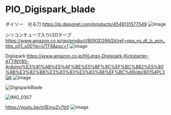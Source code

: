 # PIO_Digispark_blade

ダイソー　光る刀
https://jp.daisonet.com/products/4549131577549
![image](https://user-images.githubusercontent.com/1894619/130328299-a8fbd3cd-fda4-4db1-bf2d-a0e9a5dd0a59.png)

シリコンチューブ入りLEDテープ
https://www.amazon.co.jp/gp/product/B093D266QV/ref=ppx_yo_dt_b_asin_title_o01_s00?ie=UTF8&psc=1
![image](https://user-images.githubusercontent.com/1894619/130328452-e9308500-69ec-45e8-af00-48debaaa2d8e.png)

Digispark
https://www.amazon.co.jp/HiLetgo-Digispark-Kickstarter-ATTINY85-Arduino%E3%81%AB%E5%AF%BE%E5%BF%9C%EF%BC%882%E5%80%8B%E3%82%BB%E3%83%83%E3%83%88%EF%BC%89/dp/B0154PL3QA
![image](https://user-images.githubusercontent.com/1894619/130328403-dc810749-2e8a-4ce6-b83e-15e1b3575011.png)

![DigisparkBlade](https://user-images.githubusercontent.com/1894619/130329641-5447f99f-126a-4186-a2db-aedc090d598a.png)

![IMG_0357](https://user-images.githubusercontent.com/1894619/130374935-54b0373f-b4a0-4093-93ce-fc814170d4bc.jpg)

https://youtu.be/m1EmuZv7tr0
![image](https://user-images.githubusercontent.com/1894619/130328542-02978f8d-d207-4d11-964f-95fa18ab50a6.png)
 


